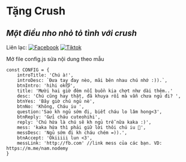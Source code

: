 # Tặng Crush
## _Một điều nho nhỏ tỏ tình với crush_

Liên lạc: 
[![Facebook](https://i.imgur.com/GRqy96ts.jpg)](https://www.facebook.com/nam.nodemy)
[![Tiktok](https://i.imgur.com/Nbfl1E7t.jpg)](https://www.tiktok.com/@manindev)

Mở file config.js sửa nội dung theo mẫu
```
const CONFIG = {
    introTitle: 'Chú à!',
    introDesc: `Đưa tay đay nèo, mãi bên nhau chú nhớ :)).`,
    btnIntro: 'hihi ok😼',
    title: 'Mười hai giờ đêm nỗi buồn kia chợt như dài thêm..'
    desc: 'Chú cũng hay thật, đã khuya rồi mà vẫn chưa ngủ đi? ',
    btnYes: 'Bây giờ chú ngủ nè',
    btnNo: 'Không, Cháu iu ',
    question:'Sao kh ngủ sớm đi, biết cháu lo lâm hong<3',
    btnReply: 'Gửi cháu cuteohihi',
    reply: 'Chú hứa là chú sẽ kh ngủ trễ nữa kaka :)',
    mess: 'kaka hứa thì phải giữ lời thôi chú iu 🤣',
    messDesc: 'Ngủ sớm đi kh cháu chém =)).',
    btnAccept: 'Okiiiii lun <3',
    messLink: 'http://fb.com' //link mess của các bạn. VD: https://m.me/nam.nodemy
} 


